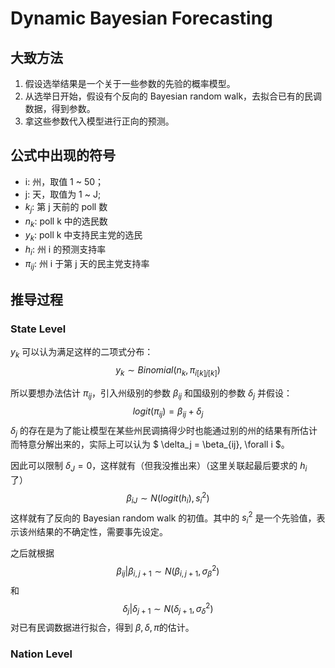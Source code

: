 # Dynamic Bayesian Forecasting

## 大致方法

1. 假设选举结果是一个关于一些参数的先验的概率模型。
2. 从选举日开始，假设有个反向的 Bayesian random walk，去拟合已有的民调数据，得到参数。
3. 拿这些参数代入模型进行正向的预测。

## 公式中出现的符号

* i: 州，取值 1 ~ 50；
* j: 天，取值为 1 ~ J;
* $k_j$: 第 j 天前的 poll 数
* $n_k$: poll k 中的选民数
* $y_k$: poll k 中支持民主党的选民
* $h_i$: 州 i 的预测支持率
* $\pi_{ij}$: 州 i 于第 j 天的民主党支持率

## 推导过程

### State Level

$y_k$ 可以认为满足这样的二项式分布：
$$y_k \sim Binomial(n_k, \pi_{i[k]j[k]})$$


所以要想办法估计 $\pi_{ij}$，引入州级别的参数 $\beta_{ij}$ 和国级别的参数 $\delta_j$ 并假设：
$$logit(\pi_{ij}) = \beta_{ij} + \delta_j $$
$\delta_j$ 的存在是为了能让模型在某些州民调搞得少时也能通过别的州的结果有所估计而特意分解出来的，实际上可以认为 $ \delta_j = \beta_{ij}, \forall i $。


因此可以限制 $\delta_J = 0$，这样就有（但我没推出来）（这里关联起最后要求的 $h_i$ 了）
$$ \beta_{iJ} \sim N(logit(h_i), s_i^2) $$
这样就有了反向的 Bayesian random walk 的初值。其中的 $s_i^2$ 是一个先验值，表示该州结果的不确定性，需要事先设定。


之后就根据 $$ \beta_{ij} | \beta_{i,j+1} \sim N(\beta_{i,j+1}, \sigma_{\beta}^2) $$ 和 $$ \delta_j | \delta_{j+1} \sim N(\delta_{j+1}, \sigma_{\delta}^2) $$ 对已有民调数据进行拟合，得到 $\beta, \delta, \pi$的估计。

### Nation Level
